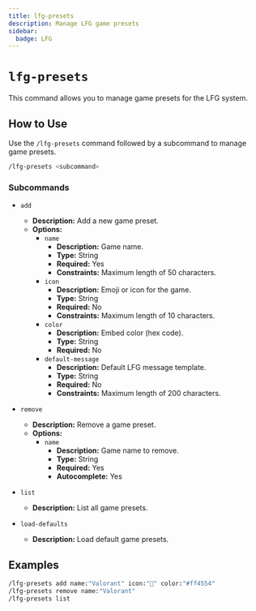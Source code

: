 ```yaml
---
title: lfg-presets
description: Manage LFG game presets
sidebar:
  badge: LFG
---
```


# `lfg-presets`

This command allows you to manage game presets for the LFG system.

## How to Use

Use the `/lfg-presets` command followed by a subcommand to manage game presets.

```sh
/lfg-presets <subcommand>
```

### Subcommands

*   `add`
    *   **Description:** Add a new game preset.
    *   **Options:**
        *   `name`
            *   **Description:** Game name.
            *   **Type:** String
            *   **Required:** Yes
            *   **Constraints:** Maximum length of 50 characters.
        *   `icon`
            *   **Description:** Emoji or icon for the game.
            *   **Type:** String
            *   **Required:** No
            *   **Constraints:** Maximum length of 10 characters.
        *   `color`
            *   **Description:** Embed color (hex code).
            *   **Type:** String
            *   **Required:** No
        *   `default-message`
            *   **Description:** Default LFG message template.
            *   **Type:** String
            *   **Required:** No
            *   **Constraints:** Maximum length of 200 characters.

*   `remove`
    *   **Description:** Remove a game preset.
    *   **Options:**
        *   `name`
            *   **Description:** Game name to remove.
            *   **Type:** String
            *   **Required:** Yes
            *   **Autocomplete:** Yes

*   `list`
    *   **Description:** List all game presets.

*   `load-defaults`
    *   **Description:** Load default game presets.

## Examples

```sh
/lfg-presets add name:"Valorant" icon:"🔫" color:"#ff4554"
/lfg-presets remove name:"Valorant"
/lfg-presets list
```
